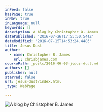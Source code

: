 ```yaml
---
inFeed: false
hasPage: true
inNav: true
inLanguage: null
keywords: []
description: A blog by Christopher B. James
datePublished: '2016-07-26T17:55:50.544Z'
dateModified: '2016-07-15T14:53:24.448Z'
title: Jesus Dust
author:
  - name: Christopher B. James
    url: chrisbjames.com
sourcePath: _posts/2016-06-03-jesus-dust.md
authors: []
publisher: null
starred: false
url: jesus-dust/index.html
_type: WebPage

---
```

![A blog by Christopher B. James](https://the-grid-user-content.s3-us-west-2.amazonaws.com/ced8c282-57ff-487a-b06a-5ad47ce660f9.png)